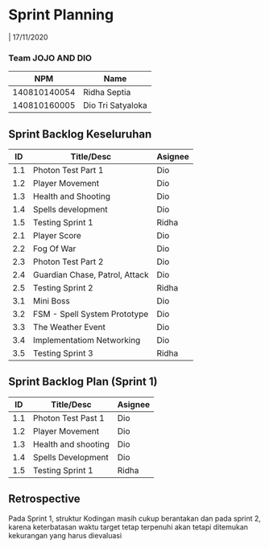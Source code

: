 # Sprint Planning 
| 17/11/2020

### Team JOJO AND DIO
| NPM           | Name        |
| ------------- |-------------|
| 140810140054  | Ridha Septia    |
| 140810160005  | Dio Tri Satyaloka    |

## Sprint Backlog Keseluruhan 
| ID  | Title/Desc | Asignee | 
| --- | ---------- | ------- | 
| 1.1 | Photon Test Part 1 | Dio | 
| 1.2 | Player Movement | Dio | 
| 1.3 | Health and Shooting | Dio |
| 1.4 | Spells development | Dio |
| 1.5 | Testing Sprint 1 | Ridha |
| 2.1 | Player Score | Dio |
| 2.2 | Fog Of War | Dio |
| 2.3 | Photon Test Part 2 | Dio |
| 2.4 | Guardian Chase, Patrol, Attack | Dio |
| 2.5 | Testing Sprint 2 | Ridha |
| 3.1 | Mini Boss | Dio |
| 3.2 | FSM - Spell System Prototype | Dio |
| 3.3 | The Weather Event | Dio |
| 3.4 | Implementatiom Networking | Dio |
| 3.5 | Testing Sprint 3 | Ridha |
## Sprint Backlog Plan (Sprint 1)
| ID  | Title/Desc | Asignee | 
| --- | ---------- | ------- | 
| 1.1 | Photon Test Past 1 | Dio | 
| 1.2 | Player Movement | Dio | 
| 1.3 | Health and shooting | Dio|
| 1.4 | Spells Development | Dio |
| 1.5 | Testing Sprint 1 | Ridha |

## Retrospective 

Pada Sprint 1, struktur Kodingan masih cukup berantakan dan pada sprint 2, karena keterbatasan waktu target tetap terpenuhi akan tetapi ditemukan kekurangan yang harus dievaluasi
